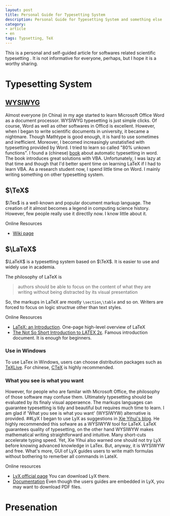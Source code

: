 ```yaml
---
layout: post
title: Personal Guide for Typesetting System
description: Personal Guide for Typesetting System and something else
category: 
- article
- en
tags: Typsetting, TeX
---
```


This is a personal and self-guided article for softwares related scientific typesetting  . It is not informative for everyone, perhaps, but I hope it is a worthy sharing.
# Typesetting System
## [WYSIWYG](http://en.wikipedia.org/wiki/WYSIWYG)
Almost everyone (in China) in my age started to learn Microsoft Office Word as a document processor. WYSIWYG typesetting is just simple clicks. Of course, Word as well as other softwares in Officd is excellent. However, when I began to write scientific documents in university, it became a nightmare. Though Mathtype is good enough, it is hard to use sometimes and inefficient. Moreover, I becomed increasingly unstatisfied with typesetting provided by Word. I tried to learn so called "80% unkown functions". I found a (chinese) [book](http://book.douban.com/subject/1193565/) about automatic typesetting in word. The book introduces great solutions with VBA. Unfortunately, I was lazy at that time and though that I'd better spent time on learning LaTeX if I had to learn VBA. As a research student now, I spend little time on Word. I mainly writing something on other typesetting system.

 
## $\TeX$
$\Tex$ is a well-known and popular document markup language. The creation  of it almost becomes a legend in computing science history. However, few people really use it directlly now. I know little about it.

Online Resources

* [Wiki page](http://en.wikipedia.org/wiki/TeX "Wiki page")
## $\LaTeX$
$\LaTeX$ is a typesetting system based on $\TeX$. It is easier to use and widely use in academia.

The philosophy of LaTeX is  

> authors should be able to focus on the content of what they are writing without being distracted by its visual presentation

So, the markups in LaTeX are mostly `\section`,`\table` and so on. Writers are forced to focus on logic structrue other than text styles.

Online Resources

* [LaTeX: an Introduction](http://www.techscribe.co.uk/ta/latex-introduction.pdf). One-page high-level overview of LaTeX
* [The Not So Short Introduction to LATEX 2ε](http://tobi.oetiker.ch/lshort/lshort.pdf). Famous introduction document. It is enough for beginners.

### Use in Windows
To use LaTex in Windows, users can choose distribution packages such as [TeXLive](http://www.tug.org/texlive/). For chinese, [CTeX](http://www.ctex.org/HomePage) is highly recommended.

### What you see is what you want

However, for people who are familar with Microsoft Office, the philosophy of those software may confuse them. Ultimately typesetting should be evaluated by its finaly visual apperaence. The markups languages can guarantee typesetting is tidy and beautiful but requires much time to learn. I am glad if 'What you see is what you want' (WYSIWYW) alternative is provided.
##LyX
I began to use LyX as suggestions in [Xie Yihui's blog](yihui.name). He highly recommended this sofware as a WYSIWYW tool for LaTeX. LaTeX guarantees quality of typesetting, on the other hand WYSIWYW makes mathematical writing straightforward and intuitive. Many short-cuts accelerate typing speed. Yet, Xie Yihui also warned one should not try LyX before knowing advanced knowledge in LaTex. But, anyway, it is WYSIWYW and free. What's more, GUI of LyX guides users to write math formulas without bothering to remerber all commands in LateX.

Online resources

* [LyX official page](http://www.lyx.org/) You can download LyX there.
* [Documentation](http://wiki.lyx.org/LyX/Documentation) Even though the users guides are embedded in LyX, you may want to download PDF files.

# Presenation


 